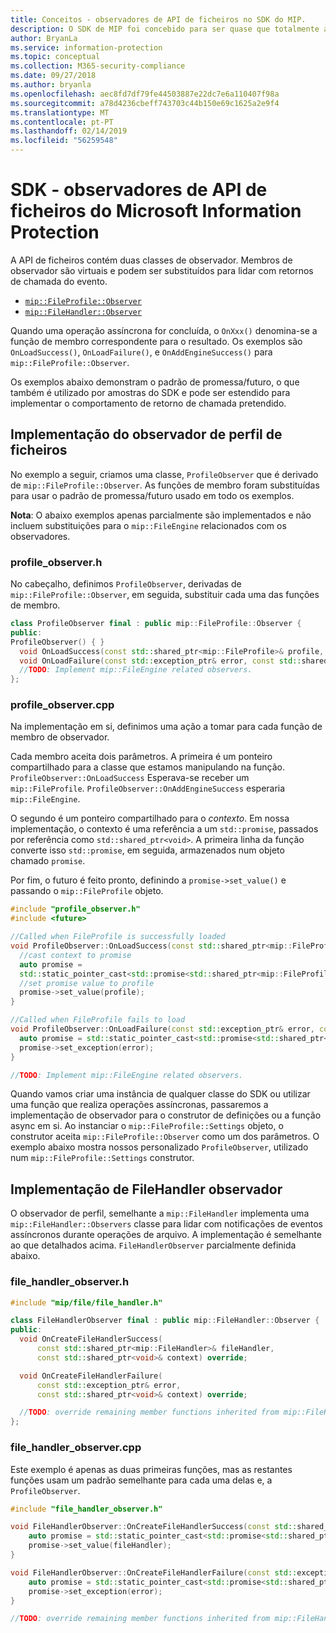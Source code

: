 ```yaml
---
title: Conceitos - observadores de API de ficheiros no SDK do MIP.
description: O SDK de MIP foi concebido para ser quase que totalmente assíncrono. Este artigo ajuda-o a compreender como os observadores de API de ficheiros são implementados e utilizados para assincronicidade.
author: BryanLa
ms.service: information-protection
ms.topic: conceptual
ms.collection: M365-security-compliance
ms.date: 09/27/2018
ms.author: bryanla
ms.openlocfilehash: aec8fd7df79fe44503887e22dc7e6a110407f98a
ms.sourcegitcommit: a78d4236cbeff743703c44b150e69c1625a2e9f4
ms.translationtype: MT
ms.contentlocale: pt-PT
ms.lasthandoff: 02/14/2019
ms.locfileid: "56259548"
---
```

# <a name="microsoft-information-protection-sdk---file-api-observers"></a>SDK - observadores de API de ficheiros do Microsoft Information Protection

A API de ficheiros contém duas classes de observador. Membros de observador são virtuais e podem ser substituídos para lidar com retornos de chamada do evento.

- [`mip::FileProfile::Observer`](reference/class_mip_fileprofile_observer.md)
- [`mip::FileHandler::Observer`](reference/class_mip_filehandler_observer.md)

Quando uma operação assíncrona for concluída, o `OnXxx()` denomina-se a função de membro correspondente para o resultado. Os exemplos são `OnLoadSuccess()`, `OnLoadFailure()`, e `OnAddEngineSuccess()` para `mip::FileProfile::Observer`.

Os exemplos abaixo demonstram o padrão de promessa/futuro, o que também é utilizado por amostras do SDK e pode ser estendido para implementar o comportamento de retorno de chamada pretendido. 

## <a name="file-profile-observer-implementation"></a>Implementação do observador de perfil de ficheiros

No exemplo a seguir, criamos uma classe, `ProfileObserver` que é derivado de `mip::FileProfile::Observer`. As funções de membro foram substituídas para usar o padrão de promessa/futuro usado em todo os exemplos.

**Nota**: O abaixo exemplos apenas parcialmente são implementados e não incluem substituições para o `mip::FileEngine` relacionados com os observadores.

### <a name="profileobserverh"></a>profile_observer.h

No cabeçalho, definimos `ProfileObserver`, derivadas de `mip::FileProfile::Observer`, em seguida, substituir cada uma das funções de membro.

```cpp
class ProfileObserver final : public mip::FileProfile::Observer {
public:
ProfileObserver() { }
  void OnLoadSuccess(const std::shared_ptr<mip::FileProfile>& profile, const std::shared_ptr<void>& context) override;
  void OnLoadFailure(const std::exception_ptr& error, const std::shared_ptr<void>& context) override;
  //TODO: Implement mip::FileEngine related observers.
};
```

### <a name="profileobservercpp"></a>profile_observer.cpp

Na implementação em si, definimos uma ação a tomar para cada função de membro de observador.

Cada membro aceita dois parâmetros. A primeira é um ponteiro compartilhado para a classe que estamos manipulando na função. `ProfileObserver::OnLoadSuccess` Esperava-se receber um `mip::FileProfile`. `ProfileObserver::OnAddEngineSuccess` esperaria `mip::FileEngine`.

O segundo é um ponteiro compartilhado para o *contexto*. Em nossa implementação, o contexto é uma referência a um `std::promise`, passados por referência como `std::shared_ptr<void>`. A primeira linha da função converte isso `std::promise`, em seguida, armazenados num objeto chamado `promise`.

Por fim, o futuro é feito pronto, definindo a `promise->set_value()` e passando o `mip::FileProfile` objeto.

```cpp
#include "profile_observer.h"
#include <future>

//Called when FileProfile is successfully loaded
void ProfileObserver::OnLoadSuccess(const std::shared_ptr<mip::FileProfile>& profile, const std::shared_ptr<void>& context) {
  //cast context to promise
  auto promise = 
  std::static_pointer_cast<std::promise<std::shared_ptr<mip::FileProfile>>>(context);
  //set promise value to profile
  promise->set_value(profile);
}

//Called when FileProfile fails to load
void ProfileObserver::OnLoadFailure(const std::exception_ptr& error, const std::shared_ptr<void>& context) {
  auto promise = std::static_pointer_cast<std::promise<std::shared_ptr<mip::FileProfile>>>(context);
  promise->set_exception(error);
}

//TODO: Implement mip::FileEngine related observers.
```

Quando vamos criar uma instância de qualquer classe do SDK ou utilizar uma função que realiza operações assíncronas, passaremos a implementação de observador para o construtor de definições ou a função async em si. Ao instanciar o `mip::FileProfile::Settings` objeto, o construtor aceita `mip::FileProfile::Observer` como um dos parâmetros. O exemplo abaixo mostra nossos personalizado `ProfileObserver`, utilizado num `mip::FileProfile::Settings` construtor.

## <a name="filehandler-observer-implementation"></a>Implementação de FileHandler observador

O observador de perfil, semelhante a `mip::FileHandler` implementa uma `mip::FileHandler::Observers` classe para lidar com notificações de eventos assíncronos durante operações de arquivo. A implementação é semelhante ao que detalhados acima. `FileHandlerObserver` parcialmente definida abaixo. 

### <a name="filehandlerobserverh"></a>file_handler_observer.h

```cpp
#include "mip/file/file_handler.h"

class FileHandlerObserver final : public mip::FileHandler::Observer {
public:
  void OnCreateFileHandlerSuccess(
      const std::shared_ptr<mip::FileHandler>& fileHandler,
      const std::shared_ptr<void>& context) override;

  void OnCreateFileHandlerFailure(
      const std::exception_ptr& error,
      const std::shared_ptr<void>& context) override;

  //TODO: override remaining member functions inherited from mip::FileHandler::Observer
};
```

### <a name="filehandlerobservercpp"></a>file_handler_observer.cpp

Este exemplo é apenas as duas primeiras funções, mas as restantes funções usam um padrão semelhante para cada uma delas e, a `ProfileObserver`.

```cpp
#include "file_handler_observer.h"

void FileHandlerObserver::OnCreateFileHandlerSuccess(const std::shared_ptr<mip::FileHandler>& fileHandler, const std::shared_ptr<void>& context) {
    auto promise = std::static_pointer_cast<std::promise<std::shared_ptr<mip::FileHandler>>>(context);
    promise->set_value(fileHandler);
}

void FileHandlerObserver::OnCreateFileHandlerFailure(const std::exception_ptr& error, const std::shared_ptr<void>& context) {
    auto promise = std::static_pointer_cast<std::promise<std::shared_ptr<mip::FileHandler>>>(context);
    promise->set_exception(error);
}

//TODO: override remaining member functions inherited from mip::FileHandler::Observer
```

